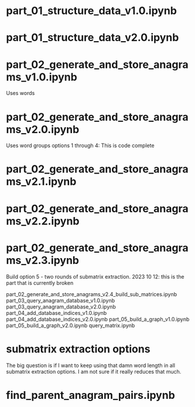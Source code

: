 
# part_01_structure_data_v1.0.ipynb
# part_01_structure_data_v2.0.ipynb
# part_02_generate_and_store_anagrams_v1.0.ipynb
Uses words

# part_02_generate_and_store_anagrams_v2.0.ipynb
Uses word groups
options 1 through 4:
This is code complete


# part_02_generate_and_store_anagrams_v2.1.ipynb
# part_02_generate_and_store_anagrams_v2.2.ipynb
# part_02_generate_and_store_anagrams_v2.3.ipynb
Build option 5 - two rounds of submatrix extraction.
2023 10 12: this is the part that is currently broken


part_02_generate_and_store_anagrams_v2.4_build_sub_matrices.ipynb
part_03_query_anagram_database_v1.0.ipynb
part_03_query_anagram_database_v2.0.ipynb
part_04_add_database_indices_v1.0.ipynb
part_04_add_database_indices_v2.0.ipynb
part_05_build_a_graph_v1.0.ipynb
part_05_build_a_graph_v2.0.ipynb
query_matrix.ipynb

# submatrix extraction options
The big question is if I want to keep using that damn word length in all submatrix 
extraction options. I am not sure if it really reduces that much. 



# find_parent_anagram_pairs.ipynb

